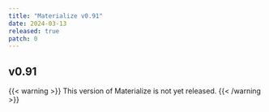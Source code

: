 ```yaml
---
title: "Materialize v0.91"
date: 2024-03-13
released: true
patch: 0
---
```


## v0.91

{{< warning >}}
This version of Materialize is not yet released.
{{< /warning >}}
